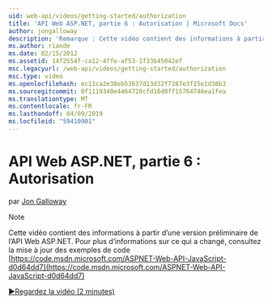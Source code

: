 ```yaml
---
uid: web-api/videos/getting-started/authorization
title: 'API Web ASP.NET, partie 6 : Autorisation | Microsoft Docs'
author: jongalloway
description: 'Remarque : Cette vidéo contient des informations à partir d’une version préliminaire de l’API Web ASP.NET'
ms.author: riande
ms.date: 02/15/2012
ms.assetid: 14f2554f-ca12-4ffe-af53-1f33b45042ef
msc.legacyurl: /web-api/videos/getting-started/authorization
msc.type: video
ms.openlocfilehash: ec11ca2e38eb53637d13d32f7287e3f15e1d38b3
ms.sourcegitcommit: 0f1119340e4464720cfd16d0ff15764746ea1fea
ms.translationtype: MT
ms.contentlocale: fr-FR
ms.lasthandoff: 04/09/2019
ms.locfileid: "59410901"
---
```

# <a name="aspnet-web-api-part-6-authorization"></a>API Web ASP.NET, partie 6 : Autorisation

par [Jon Galloway](https://github.com/jongalloway)

> [!NOTE]
> Cette vidéo contient des informations à partir d’une version préliminaire de l’API Web ASP.NET. Pour plus d’informations sur ce qui a changé, consultez la mise à jour des exemples de code [https://code.msdn.microsoft.com/ASPNET-Web-API-JavaScript-d0d64dd7](https://code.msdn.microsoft.com/ASPNET-Web-API-JavaScript-d0d64dd7)

[&#9654;Regardez la vidéo (2 minutes)](https://channel9.msdn.com/Blogs/ASP-NET-Site-Videos/authorization)
